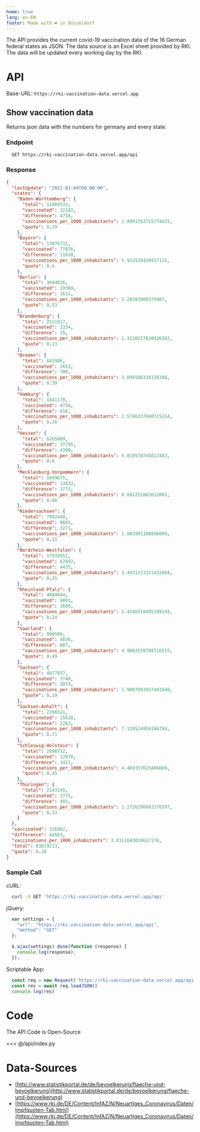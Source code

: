 ```yaml
---
home: true
lang: en-EN
footer: Made with ❤️ in Düsseldorf
---
```


The API provides the current covid-19 vaccination data of the 16 German federal states as JSON.
The data source is an Excel sheet provided by RKI. The data will be updated every working day by the RKI.

# API

Base-URL: `https://rki-vaccination-data.vercel.app`

## Show vaccination data

 Returns json data with the numbers for germany and every state.

### Endpoint

```
  GET https://rki-vaccination-data.vercel.app/api
```

### Response

```json
{
  "lastUpdate": "2021-01-04T00:00:00",
  "states": {
    "Baden-Württemberg": {
      "total": 11069533,
      "vaccinated": 32182,
      "difference": 4758,
      "vaccinations_per_1000_inhabitants": 2.8991763715774415,
      "quote": 0.29
    },
    "Bayern": {
      "total": 13076721,
      "vaccinated": 77876,
      "difference": 11618,
      "vaccinations_per_1000_inhabitants": 5.933528420417111,
      "quote": 0.6
    },
    "Berlin": {
      "total": 3644826,
      "vaccinated": 19389,
      "difference": 1631,
      "vaccinations_per_1000_inhabitants": 5.28383909375987,
      "quote": 0.53
    },
    "Brandenburg": {
      "total": 2511917,
      "vaccinated": 3334,
      "difference": 25,
      "vaccinations_per_1000_inhabitants": 1.3220227820926582,
      "quote": 0.13
    },
    "Bremen": {
      "total": 682986,
      "vaccinated": 2653,
      "difference": 700,
      "vaccinations_per_1000_inhabitants": 3.894586334156388,
      "quote": 0.39
    },
    "Hamburg": {
      "total": 1841179,
      "vaccinated": 4756,
      "difference": 616,
      "vaccinations_per_1000_inhabitants": 2.5746337940715214,
      "quote": 0.26
    },
    "Hessen": {
      "total": 6265809,
      "vaccinated": 37795,
      "difference": 4390,
      "vaccinations_per_1000_inhabitants": 6.010578745817483,
      "quote": 0.6
    },
    "Mecklenburg-Vorpommern": {
      "total": 1609675,
      "vaccinated": 13832,
      "difference": 1773,
      "vaccinations_per_1000_inhabitants": 8.601251882612065,
      "quote": 0.86
    },
    "Niedersachsen": {
      "total": 7982448,
      "vaccinated": 8665,
      "difference": 3271,
      "vaccinations_per_1000_inhabitants": 1.083991108896008,
      "quote": 0.11
    },
    "Nordrhein-Westfalen": {
      "total": 17932651,
      "vaccinated": 62692,
      "difference": 4435,
      "vaccinations_per_1000_inhabitants": 3.4931313321432884,
      "quote": 0.35
    },
    "Rheinland-Pfalz": {
      "total": 4084844,
      "vaccinated": 9891,
      "difference": 1609,
      "vaccinations_per_1000_inhabitants": 2.4160318405199144,
      "quote": 0.24
    },
    "Saarland": {
      "total": 990509,
      "vaccinated": 4836,
      "difference": 687,
      "vaccinations_per_1000_inhabitants": 4.9002570709716515,
      "quote": 0.49
    },
    "Sachsen": {
      "total": 4077937,
      "vaccinated": 7740,
      "difference": 2874,
      "vaccinations_per_1000_inhabitants": 1.9007993917441948,
      "quote": 0.19
    },
    "Sachsen-Anhalt": {
      "total": 2208321,
      "vaccinated": 15628,
      "difference": 2262,
      "vaccinations_per_1000_inhabitants": 7.120524954186794,
      "quote": 0.71
    },
    "Schleswig-Holstein": {
      "total": 2896712,
      "vaccinated": 12978,
      "difference": 3421,
      "vaccinations_per_1000_inhabitants": 4.469357625406669,
      "quote": 0.45
    },
    "Thüringen": {
      "total": 2143145,
      "vaccinated": 2715,
      "difference": 493,
      "vaccinations_per_1000_inhabitants": 1.2726296043176597,
      "quote": 0.13
    }
  },
  "vaccinated": 316962,
  "difference": 44563,
  "vaccinations_per_1000_inhabitants": 3.8111643010627176,
  "total": 83019213,
  "quote": 0.38
}
```

### Sample Call

  cURL:

  ```sh
    curl -X GET 'https://rki-vaccination-data.vercel.app/api'
  ```

  jQuery:

  ```javascript
    var settings = {
      "url": "https://rki-vaccination-data.vercel.app/api",
      "method": "GET"
    };

    $.ajax(settings).done(function (response) {
      console.log(response);
    });
  ```
  
  Scriptable App:

  ```javascript
    const req = new Request('https://rki-vaccination-data.vercel.app/api')
    const res = await req.loadJSON()
    console.log(res)
  ```

# Code

The API Code is Open-Source

<<< @/api/index.py

# Data-Sources

* [http://www.statistikportal.de/de/bevoelkerung/flaeche-und-bevoelkerung](http://www.statistikportal.de/de/bevoelkerung/flaeche-und-bevoelkerung)
* [https://www.rki.de/DE/Content/InfAZ/N/Neuartiges_Coronavirus/Daten/Impfquoten-Tab.html](https://www.rki.de/DE/Content/InfAZ/N/Neuartiges_Coronavirus/Daten/Impfquoten-Tab.html)
